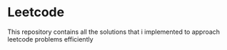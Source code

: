 # Leetcode
This repository contains all the solutions that i implemented to approach leetcode problems efficiently
